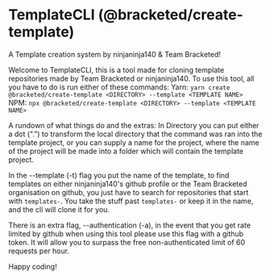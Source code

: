 # TemplateCLI (@bracketed/create-template)

A Template creation system by ninjaninja140 & Team Bracketed!

Welcome to TemplateCLI, this is a tool made for cloning template repositories made by Team Bracketed or ninjaninja140.
To use this tool, all you have to do is run either of these commands:
Yarn: `yarn create @bracketed/create-template <DIRECTORY> --template <TEMPLATE NAME>`
NPM: `npx @bracketed/create-template <DIRECTORY> --template <TEMPLATE NAME>`

A rundown of what things do and the extras:
In Directory you can put either a dot (".") to transform the local directory that the command was ran into the template project, or you can supply a name for the project, where the name of the project will be made into a folder which will contain the template project.

In the --template (-t) flag you put the name of the template, to find templates on either ninjaninja140's github profile or the Team Bracketed organisation on github, you just have to search for repositories that start with `templates-`. You take the stuff past `templates-` or keep it in the name, and the cli will clone it for you.

There is an extra flag, --authentication (-a), in the event that you get rate limited by github when using this tool please use this flag with a github token. It will allow you to surpass the free non-authenticated limit of 60 requests per hour.

Happy coding!
